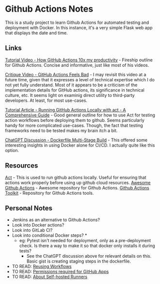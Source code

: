 # Github Actions Notes

This is a study project to learn Github Actions for automated testing and deployment with Docker. In this instance, it's a very simple Flask web app that displays the date and time.


## Links
[Tutorial Video - How GitHub Actions 10x my productivity](https://www.youtube.com/watch?v=yfBtjLxn_6k) - Fireship outline for Github Actions. Concise and informative, just like most of his videos.

[Critique Video - GitHub Actions Feels Bad](https://www.youtube.com/watch?v=9qljpi5jiMQ) - I may revisit this video at a future time, given that it expresses a level of technical expertise which I do not yet fully understand. Most of it appears to be a criticism of the implementation details for GitHub actions, its significance in technical culture, etc. It seems light on examinig direct utility to third-party developers. At least, for most use-cases.

[Tutorial Article - Running GitHub Actions Locally with act - A Comprehensive Guide](https://www.codemancers.com/blog/2024-03-19-act-guide-for-github-workflow/) - Good general outline for how to use Act for testing action workflows before deploying them to github. Seems particularly handy for more complicated use-cases. Though, the fact that testing frameworks need to be tested makes my brain itch a bit.

[ChatGPT Discussion - Dockerfile Multi-Stage Build](https://chatgpt.com/share/670eaa29-1b94-8008-a8f9-1c9c1fc9090e) - This offered some interesting insights in using Docker alone for CI/CD. I actually quite like this option.


## Resources
[Act](https://github.com/nektos/act) - This is used to run github actions locally. Useful for ensuring that actions work properly before using up github cloud resources.
[Awesome Github Actions](https://github.com/sdras/awesome-actions) - Awesome repository for Github Actions.
[Github Actions Toolkit](https://github.com/actions/toolkit) - Repository for Github Actions tools.


## Personal Notes
- Jenkins as an alternative to Github Actions?
- Look into Docker actions?
- Look into GitLab CI?
- Look into conditional Docker steps? *
    - eg: Pytest isn't needed for deployment, only as a pre-deployment check. Is there a way to make it so that docker only installs it during tests?
        - See the ChatGPT discussion above for relevant details on this. Basic gist is creating staging steps in the dockerfile.
- TO READ: [Reusing Workflows](https://docs.github.com/en/actions/sharing-automations/reusing-workflows)
- TO READ: [Permissions required for GitHub Apps](https://docs.github.com/en/rest/authentication/permissions-required-for-github-apps?apiVersion=2022-11-28)
- TO READ: [About Self-hosted Runners](https://docs.github.com/en/actions/hosting-your-own-runners/managing-self-hosted-runners/about-self-hosted-runners)